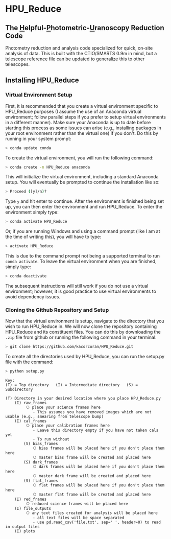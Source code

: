 # HPU_Reduce
## The <ins>H</ins>elpful-<ins>P</ins>hotometric-<ins>U</ins>ranoscopy Reduction Code
Photometry reduction and analysis code specialized for quick, on-site analysis of data.  This is built with the CTIO/SMARTS 0.9m in mind, but a telescope reference file can be updated to generalize this to other telescopes.

## Installing HPU_Reduce
### Virtual Environment Setup
First, it is recommended that you create a virtual environment specific to HPU_Reduce purposes (I assume the use of an Anaconda virtual environment; follow parallel steps if you prefer to setup virtual environments in a different manner). Make sure your Anaconda is up to date before starting this process as some issues can arise (e.g., installing packages in your root environment rather than the virtual one) if you don't.  Do this by running in your system prompt:
```sh
> conda update conda
```
To create the virtual environment, you will run the following command:
```sh
> conda create -n HPU_Reduce anaconda
```
This will initialize the virtual environment, including a standard Anaconda setup.  You will eventually be prompted to continue the installation like so:
```sh
> Proceed ([y]/n)?
```
Type ```y``` and hit enter to continue.  After the environment is finished being set up, you can then enter the environment and run HPU_Reduce.  To enter the environment simply type:
```sh
> conda activate HPU_Reduce
```
Or, if you are running Windows and using a command prompt (like I am at the time of writing this), you will have to type:
```sh
> activate HPU_Reduce
```
This is due to the command prompt not being a supported terminal to run ```conda activate```. To leave the virtual environment when you are finished, simply type:
```sh
> conda deactivate
```
The subsequent instructions will still work if you do not use a virtual environment; however, it is good practice to use virtual environments to avoid dependency issues.
### Cloning the Github Repository and Setup
Now that the virtual environment is setup, navigate to the directory that you wish to run HPU_Reduce in.  We will now clone the repository containing HPU_Reduce and its constituent files.  You can do this by downloading the ```.zip``` file from github or running the following command in your terminal:
```sh
> git clone https://github.com/kacorcoran/HPU_Reduce.git
```
To create all the directories used by HPU_Reduce, you can run the setup.py file with the command:
```sh
> python setup.py
```
```
Key:
(T) = Top directory   (I) = Intermediate directory   (S) = Subdirectory

(T) Directory in your desired location where you place HPU_Reduce.py
    (I) raw_frames
         ⃝ place your science frames here
            - This assumes you have removed images which are not usable (e.g., smearing from telescope bump)
    (I) cal_frames
         ⃝ place your calibration frames here
            - Leave this directory empty if you have not taken cals yet
            - To run without
        (S) bias_frames
            ⃝ bias frames will be placed here if you don't place them here
            ⃝ master bias frame will be created and placed here
        (S) dark_frames
            ⃝ dark frames will be placed here if you don't place them here
            ⃝ master dark frame will be created and placed here
        (S) flat_frames
            ⃝ flat frames will be placed here if you don't place them here
            ⃝ master flat frame will be created and placed here
    (I) red_frames
         ⃝ reduced science frames will be placed here
    (I) file_outputs
         ⃝ any text files created for analysis will be placed here
            - all text files will be space separated
            - use pd.read_csv('file.txt', sep=' ', header=0) to read in output files
    (I) plots
```
